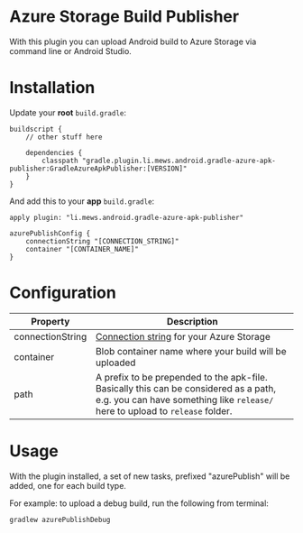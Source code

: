 # Azure Storage Build Publisher

With this plugin you can upload Android build to Azure Storage via command line or Android Studio.

# Installation

Update your **root** `build.gradle`:

```
buildscript {
    // other stuff here

    dependencies {
        classpath "gradle.plugin.li.mews.android.gradle-azure-apk-publisher:GradleAzureApkPublisher:[VERSION]"
    }
}
```

And add this to your **app** `build.gradle`:

```
apply plugin: "li.mews.android.gradle-azure-apk-publisher"

azurePublishConfig {
    connectionString "[CONNECTION_STRING]"
    container "[CONTAINER_NAME]"
}
```

# Configuration

| Property | Description |
|----------|-------------|
| connectionString | [Connection string](https://docs.microsoft.com/en-us/azure/storage/common/storage-configure-connection-string) for your Azure Storage |
| container | Blob container name where your build will be uploaded |
| path | A prefix to be prepended to the apk-file. Basically this can be considered as a path, e.g. you can have something like `release/` here to upload to `release` folder.

# Usage

With the plugin installed, a set of new tasks, prefixed "azurePublish" will be added, one for each build type.

For example: to upload a debug build, run the following from terminal:

```
gradlew azurePublishDebug
```
